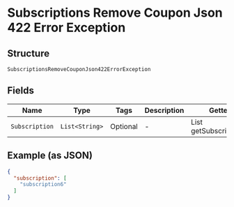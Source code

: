 
# Subscriptions Remove Coupon Json 422 Error Exception

## Structure

`SubscriptionsRemoveCouponJson422ErrorException`

## Fields

| Name | Type | Tags | Description | Getter | Setter |
|  --- | --- | --- | --- | --- | --- |
| `Subscription` | `List<String>` | Optional | - | List<String> getSubscription() | setSubscription(List<String> subscription) |

## Example (as JSON)

```json
{
  "subscription": [
    "subscription6"
  ]
}
```

